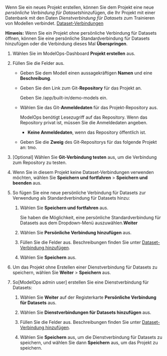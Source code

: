 Wenn Sie ein neues Projekt erstellen, können Sie dem Projekt eine neue *persönliche Verbindung für Datasets*hinzufügen, die Ihr Projekt mit einer Datenbank mit den Daten *Dienstverbindung für Datasets* zum Trainieren von Modellen verbindet. [Dataset-Verbindungen](wkm1725389190945.md)

**Hinweis:** Wenn Sie ein Projekt ohne persönliche Verbindung für Datasets öffnen, können Sie eine persönliche Standardverbindung für Datasets hinzufügen oder die Verbindung dieses Mal **Überspringen**.

1.  Wählen Sie im ModelOps-Dashboard **Projekt erstellen** aus.


1.  Füllen Sie die Felder aus.

    -   Geben Sie dem Modell einen aussagekräftigen **Namen** und eine **Beschreibung**.


    -   Geben Sie den Link zum Git-**Repository** für das Projekt an.

        Geben Sie /app/built-in/demo-models ein.


    -   Wählen Sie das Git-**Anmeldedaten** für das Projekt-Repository aus.

        ModelOps benötigt Lesezugriff auf das Repository. Wenn das Repository privat ist, müssen Sie die Anmeldedaten angeben.

        -   **Keine Anmeldedaten**, wenn das Repository öffentlich ist.


    -   Geben Sie die **Zweig** des Git-Repositorys für das folgende Projekt an: tmo.


1.  [Optional] Wählen Sie **Git-Verbindung testen** aus, um die Verbindung zum Repository zu testen.


1.  Wenn Sie in diesem Projekt keine Dataset-Verbindungen verwenden möchten, wählen Sie **Speichern und fortfahren** > **Speichern und beenden** aus.


1.  So fügen Sie eine neue persönliche Verbindung für Datasets zur Verwendung als Standardverbindung für Datasets hinzu:

    1.  Wählen Sie **Speichern und fortfahren** aus.

        Sie haben die Möglichkeit, eine persönliche Standardverbindung für Datasets aus dem Dropdown-Menü auszuwählen.**Weiter**


    1.  Wählen Sie **Persönliche Verbindung hinzufügen** aus.


    1.  Füllen Sie die Felder aus. Beschreibungen finden Sie unter [Dataset-Verbindung hinzufügen](vpe1725389258480.md).


    1.  Wählen Sie **Speichern** aus.


1.  Um das Projekt ohne Erstellen einer Dienstverbindung für Datasets zu speichern, wählen Sie **Weiter** > **Speichern** aus.


1.  So[ModelOps admin user] erstellen Sie eine Dienstverbindung für Datasets:

    1.  Wählen Sie **Weiter** auf der Registerkarte **Persönliche Verbindung für Datasets** aus.


    1.  Wählen Sie **Dienstverbindungen für Datasets hinzufügen** aus.


    1.  Füllen Sie die Felder aus. Beschreibungen finden Sie unter [Dataset-Verbindung hinzufügen](vpe1725389258480.md).


    1.  Wählen Sie **Speichern** aus, um die Dienstverbindung für Datasets zu speichern, und wählen Sie dann **Speichern** aus, um das Projekt zu speichern.


